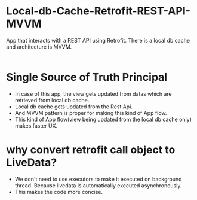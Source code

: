 # Local-db-Cache-Retrofit-REST-API-MVVM
App that interacts with a REST API using Retrofit. There is a local db cache and architecture is MVVM.
<br><br>

# Single Source of Truth Principal

* In case of this app, the view gets updated from datas which are retrieved from local db cache.
* Local db cache gets updated from the Rest Api.
* And MVVM pattern is proper for making this kind of App flow.
* This kind of App flow(view being updated from the local db cache only) makes faster UX.

# why convert retrofit call object to LiveData?

* We don't need to use executors to make it executed on background thread. Because livedata is automatically executed asynchronously.
* This makes the code more concise. 


